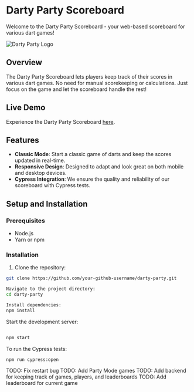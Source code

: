 # Darty Party Scoreboard

Welcome to the Darty Party Scoreboard - your web-based scoreboard for various dart games!

![Darty Party Logo](path-to-your-logo-if-you-have-one.png)

## Overview

The Darty Party Scoreboard lets players keep track of their scores in various dart games. No need for manual scorekeeping or calculations. Just focus on the game and let the scoreboard handle the rest!

## Live Demo

Experience the Darty Party Scoreboard [here](https://dartyparty.netlify.app/).

## Features

- **Classic Mode**: Start a classic game of darts and keep the scores updated in real-time.
- **Responsive Design**: Designed to adapt and look great on both mobile and desktop devices.
- **Cypress Integration**: We ensure the quality and reliability of our scoreboard with Cypress tests.

## Setup and Installation

### Prerequisites

- Node.js
- Yarn or npm

### Installation

1. Clone the repository:
```bash
git clone https://github.com/your-github-username/darty-party.git

Navigate to the project directory:
cd darty-party

Install dependencies:
npm install
```

Start the development server:
```bash

npm start
```

To run the Cypress tests:
```bash
npm run cypress:open
```

TODO: Fix restart bug
TODO: Add Party Mode games
TODO: Add backend for keeping track of games, players, and leaderboards 
TODO: Add leaderboard for current game